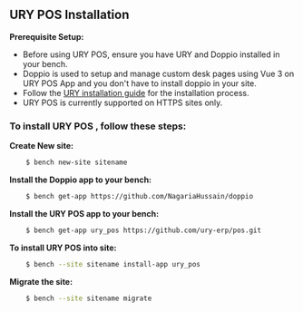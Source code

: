 ## URY POS Installation

**Prerequisite Setup:**
- Before using URY POS, ensure you have URY  and Doppio installed in your bench.
- Doppio is used to setup and manage  custom desk pages using Vue 3 on URY POS App and you don't have to install doppio in your site.
- Follow the [URY installation guide](https://github.com/ury-erp/ury/blob/main/INSTALLATION.md) for the installation process.
- URY POS is currently supported on HTTPS sites only.


### To install URY POS , follow these steps:

**Create New site:**

```sh
	$ bench new-site sitename
```

**Install the Doppio app to your bench:**

```sh 
	$ bench get-app https://github.com/NagariaHussain/doppio
```

**Install the URY POS app to your bench:**

```sh
	$ bench get-app ury_pos https://github.com/ury-erp/pos.git
```

**To install URY POS into site:**

```sh
	$ bench --site sitename install-app ury_pos
```

**Migrate the site:**

```sh
	$ bench --site sitename migrate
```

